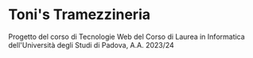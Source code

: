 # Toni's Tramezzineria
Progetto del corso di Tecnologie Web del Corso di Laurea in Informatica dell'Università degli Studi di Padova, A.A. 2023/24
